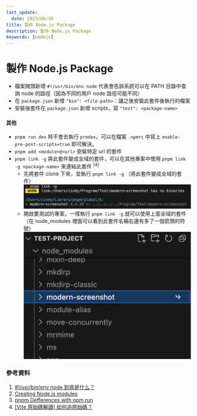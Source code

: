 ```yaml
---
last_update:
  date: 2023/06/30
title: 製作 Node.js Package
description: 製作 Node.js Package
keywords: [nodejs]
---
```


# 製作 Node.js Package

- 檔案開頭新增 `#!/usr/bin/env node` 代表會告訴系統可以在 PATH 目錄中查詢 node 的路徑（因為不同的用戶 node 路徑可能不同）
- 在 `package.json` 新增 `"bin": <file-path>`：讓之後安裝此套件後執行的檔案
- 安裝後套件在 `package.json` 新增 scripts，寫 `"test": <package-name>`

#### 其他

- `pnpm run dev` 時不會去執行 `predev`，可以在檔案 `.npmrc` 中寫上 `enable-pre-post-scripts=true` 即可解決。
- `pnpm add <module>@<url>` 安裝特定 url 的套件
- `pnpm link -g` 將此套件變成全域的套件，可以在其他專案中使用 `pnpm link -g <package-name>` 來連結此套件 <sup>[4]</sup>
  - 先將套件 clone 下來，並執行 `pnpm link -g` （將此套件變成全域的套件）
    ![pnpm link](./img/pnpm-link-g.png)
  - 開啟要測試的專案，一樣執行 `pnpm link -g` 就可以使用上面全域的套件（在 node_modules 裡面可以看到此套件名稱右邊有多了一個箭頭的符號）
    ![pnpm link](./img/link.png)

### 參考資料

1. [#!/usr/bin/env node 到底是什么？](https://juejin.cn/post/6844903826344902670)
2. [Creating Node.js modules](https://docs.npmjs.com/creating-node-js-modules)
3. [pnpm Defferences with npm run](https://pnpm.io/cli/run#differences-with-npm-run)
4. [[Vite 原始碼解讀] 如何追原始碼？](https://ithelp.ithome.com.tw/articles/10332272)
